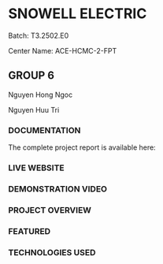 # SNOWELL ELECTRIC

Batch: T3.2502.E0

Center Name: ACE-HCMC-2-FPT

## GROUP 6

Nguyen Hong Ngoc

Nguyen Huu Tri

### DOCUMENTATION

The complete project report is available here:


### LIVE WEBSITE


### DEMONSTRATION VIDEO


### PROJECT OVERVIEW

### FEATURED

### TECHNOLOGIES USED



